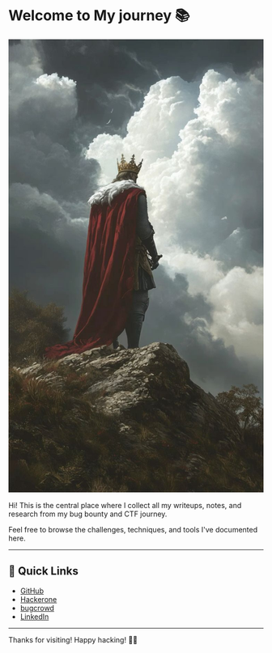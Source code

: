 # Welcome to My journey 📚

![alt text](images/king.jpg)

Hi! This is the central place where I collect all my writeups, notes, and research from my bug bounty and CTF journey.

Feel free to browse the challenges, techniques, and tools I've documented here.

---

## 🚀 Quick Links

- [GitHub](https://github.com/Nadleer)
- [Hackerone](https://hackerone.com/nadler?type=user)
- [bugcrowd](https://bugcrowd.com/Nadler)
- [LinkedIn](https://www.linkedin.com/in/omar-nader-499a67240/)

---

Thanks for visiting! Happy hacking! 🕵️‍♂️
